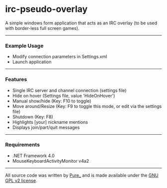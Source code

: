irc-pseudo-overlay
==================
A simple windows form application that acts as an IRC overlay (to be used with
  border-less full screen games).

------------------
### Example Usage
* Modify connection parameters in Settings.xml
* Launch application

------------------
### Features
* Single IRC server and channel connection (settings file)
* Hide on hover (Settings file, value 'HideOnHover')
* Manual show/hide (Key: F10 to toggle)
* Move around/Resize (Key: F9 to toggle this mode, or edit via the settings file)
* Shutdown (Key: F8)
* Highlights [your] nickname mentions
* Displays join/part/quit messages

------------------
### Requirements
* .NET Framework 4.0
* MouseKeyboardActivityMonitor v4a2

------------------

All source code was written by [Pure_](https://github.com/purecs) and is made
available under the [GNU GPL v2 license](http://www.gnu.org/licenses/gpl-2.0.html).
